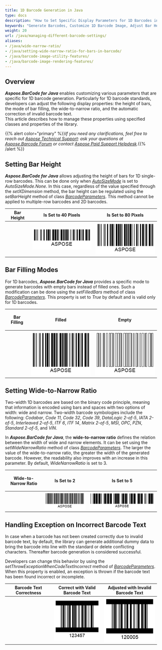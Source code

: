 ```yaml
---
title: 1D Barcode Generation in Java
type: docs
description: "How to Set Specific Display Parameters for 1D Barcodes in Aspose.BarCode for Java"
keywords: "Generate Barcodes, Customize 1D Barcode Image, Adjust Bar Height in Aspose.BarCode for Java, Work with Barcode Image in Aspose.BarCode for Java, Generate Barcodes in Aspose.BarCode, Customized Linear Barcodes, Change Bar Height, Set Empty Bar Filling for 1D Barcodes, Barcode Wide-to-Narrow Ratio, Set Wide-to-Narrow Ratio in Aspose.BarCode"
weight: 20
url: /java/managing-different-barcode-settings/
aliases:
- /java/wide-narrow-ratio/
- /java/setting-wide-narrow-ratio-for-bars-in-barcode/
- /java/barcode-image-utility-features/
- /java/barcode-image-rendering-features/
---
```


## **Overview**
***Aspose.BarCode for Java*** enables customizing various parameters that are specific for 1D barcode generation. Particularly for 1D barcode standards, developers can adjust the following display properties: the height of bars, the mode of bar filling, the wide-to-narrow ratio, and the automatic correction of invalid barcode text.  
This article describes how to manage these properties using specified classes and properties of the library.  

{{% alert color="primary" %}}*If you need any clarifications, feel free to reach out [Aspose Technical Support](/barcode/java/technical-support/): ask your questions at [Aspose.Barcode Forum](https://forum.aspose.com/c/barcode/13) or contact [Aspose Paid Support Helpdesk](https://helpdesk.aspose.com/).*{{% /alert %}}

## **Setting Bar Height**
***Aspose.BarCode for Java*** allows adjusting the height of bars for 1D single-row barcodes. This can be done only when [*AutoSizeMode*](https://reference.aspose.com/barcode/java/com.aspose.barcode.generation/AutoSizeMode) is set to *AutoSizeMode.None*. In this case, regardless of the value specified through the *setXDimension* method, the bar height can be regulated using the *setBarHeight* method of class [*BarcodeParameters*](https://reference.aspose.com/barcode/java/com.aspose.barcode.generation/BarcodeParameters). This method cannot be applied to multiple-row barcodes and 2D barcodes.
  
|Bar Height|Is Set to 40 Pixels|Is Set to 80 Pixels|
| :-: | :-: | :-: |
| |<img src="barheight40code128.png">|<img src="barheight80code128.png">|
  
<!--The code snippet below explains how to set different values of bar height for *Code 128*.
     
{{< highlight csharp>}}
BarcodeGenerator gen = new BarcodeGenerator(EncodeTypes.Code128, "ASPOSE");
gen.Parameters.Barcode.XDimension.Pixels = 2;
//set BarHeight 40
gen.Parameters.Barcode.BarHeight.Pixels = 40;
gen.Save($"{path}BarHeight40Code128.png", BarCodeImageFormat.Png);
//set BarHeight 80
gen.Parameters.Barcode.BarHeight.Pixels = 80;
gen.Save($"{path}BarHeight80Code128.png", BarCodeImageFormat.Png);
{{< /highlight >}}-->
  
## **Bar Filling Modes**
For 1D barcodes, ***Aspose.BarCode for Java*** provides a specific mode to generate barcodes with empty bars instead of filled ones. Such a modification can be done using the *setFilledBars* method of class [*BarcodeParameters*](https://reference.aspose.com/barcode/java/com.aspose.barcode.generation/BarcodeParameters). This property is set to *True* by default and is valid only for 1D barcodes. 
  
|<p align="center">**Bar Filling**</p>|<p align="center">**Filled**</p>|<p align="center">**Empty**</p>|
| :-: | :-: | :-: |
| |<img src="barsfilledcode128.png">|<img src="barsemptycode128.png">|
  
<!--The following code sample demonstrates how to adjust the bar filling mode for *Code 128*.

{{< highlight csharp>}}
BarcodeGenerator gen = new BarcodeGenerator(EncodeTypes.Code128, "ASPOSE");
gen.Parameters.Barcode.XDimension.Pixels = 2;
//set bars filled
gen.Parameters.Barcode.FilledBars = true;
gen.Save($"{path}BarsFilledCode128.png", BarCodeImageFormat.Png);
//set bars empty
gen.Parameters.Barcode.FilledBars = false;
gen.Save($"{path}BarsEmptyCode128.png", BarCodeImageFormat.Png);
{{< /highlight >}}-->

## **Setting Wide-to-Narrow Ratio**
Two-width 1D barcodes are based on the binary code principle, meaning that information is encoded using bars and spaces with two options of width: wide and narrow. Two-width barcode symbologies include the following: *Codabar*, *Code 11*, *Code 32*, *Code 39*, *DataLogic 2-of-5*, *IATA 2-of-5*, *Interleaved 2-of-5*, *ITF 6*, *ITF 14*, *Matrix 2-of-5*, *MSI*, *OPC*, *PZN*, *Standard 2-of-5*, and *VIN*.  
  
In ***Aspose.BarCode for Java***, the **wide-to-narrow ratio** defines the relation between the width of wide and narrow elements. It can be set using the *setWideNarrowRatio* method of class [*BarcodeParameters*](https://reference.aspose.com/barcode/java/com.aspose.barcode.generation/BarcodeParameters). The larger the value of the wide-to-narrow ratio, the greater the width of the generated barcode. However, the readability also improves with an increase in this parameter. By default, *WideNarrowRatio* is set to 3.  
  
|<p align="center">**Wide-to-Narrow Ratio**</p>|<p align="center">**Is Set to 2**</p>|<p align="center">**Is Set to 5**</p>|
| :-: | :-: | :-: |
| |<img src="widenarrow2code39.png">|<img src="widenarrow5code39.png">|
  
<!--The code snippet provided below illustrates how to adjust the setting of the wide-to-narrow ratio for *Code 39*.  

{{< highlight csharp>}}
BarcodeGenerator gen = new BarcodeGenerator(EncodeTypes.Code39Extended, "ASPOSE");
gen.Parameters.Barcode.XDimension.Pixels = 2;
//set Wide-to-Narrow Ratio to 2
gen.Parameters.Barcode.WideNarrowRatio = 2;
gen.Save($"{path}WideNarrow2Code39.png", BarCodeImageFormat.Png);
//set Wide-to-Narrow Ratio to 5
gen.Parameters.Barcode.WideNarrowRatio = 5;
gen.Save($"{path}WideNarrow5Code39.png", BarCodeImageFormat.Png);
{{< /highlight >}}-->
  
## **Handling Exception on Incorrect Barcode Text**
In case when a barcode has not been created correctly due to invalid barcode text, by default, the library can generate additional dummy data to bring the barcode into line with the standard or delete conflicting characters. Thereafter barcode generation is considered successful.  
  
Developers can change this behavior by using the *setThrowExceptionWhenCodeTextIncorrect* method of [*BarcodeParameters*](https://reference.aspose.com/barcode/java/com.aspose.barcode.generation/BarcodeParameters). When this property is enabled, an exception is thrown if the barcode text has been found incorrect or incomplete.
  
|Barcode Text Correctness|Correct with Valid Barcode Text|Adjusted with Invalid Barcode Text|
| :-: | :-: | :-: |
| |<img src="itf6correct.png">|<img src="itf6filled.png">|
  
<!--The code sample given below illustrates how to call the *setThrowExceptionWhenCodeTextIncorrect* method. 

In this example, the following exception will be thrown: "*Symbology ITF 6 - codetext is invalid*". 
  
{{< highlight csharp>}}
BarcodeGenerator gen = new BarcodeGenerator(EncodeTypes.ITF6, "123457");
gen.Parameters.Barcode.XDimension.Pixels = 2;
//correct codetext with correction check
gen.CodeText = "12345";
gen.Parameters.Barcode.ThrowExceptionWhenCodeTextIncorrect = true;
gen.Save($"{path}ITF6Correct.png", BarCodeImageFormat.Png);
//incorrect codetext without correction check
gen.CodeText = "12";
gen.Parameters.Barcode.ThrowExceptionWhenCodeTextIncorrect = false;
gen.Save($"{path}ITF6Filled.png", BarCodeImageFormat.Png);
//incorrect codetext without correction check
try
{
    gen.CodeText = "12";
    gen.Parameters.Barcode.ThrowExceptionWhenCodeTextIncorrect = true;
    gen.GenerateBarCodeImage();
}
catch (Exception e)
{
    Console.WriteLine(e.Message);
}
{{< /highlight >}}
-->